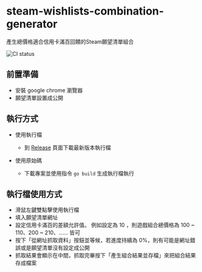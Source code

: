 # steam-wishlists-combination-generator
產生總價格適合信用卡滿百回饋的Steam願望清單組合

![CI status](https://github.com/marktwtn/steam-wishlists-combination-generator/actions/workflows/ci.yml/badge.svg?branch=main)

## 前置準備
- 安裝 google chrome 瀏覽器
- 願望清單設置成公開

## 執行方式
- 使用執行檔
    - 到 [Release](https://github.com/marktwtn/steam-wishlists-combination-generator/releases) 頁面下載最新版本執行檔

- 使用原始碼
  - 下載專案並使用指令 `go build` 生成執行檔執行

## 執行檔使用方式
- 滑鼠左鍵雙點擊使用執行檔
- 填入願望清單網址
- 設定信用卡滿百的差額允許值。
  例如設定為 10 ，則遊戲組合總價格為 100 ~ 110、200 ~ 210、...... 皆可
- 按下「從網址抓取資料」按鈕並等候，若進度持續為 0%，則有可能是網址錯誤或是願望清單沒有設定成公開
- 抓取結果會顯示在中間，抓取完畢按下「產生組合結果並存檔」來把組合結果存成檔案
